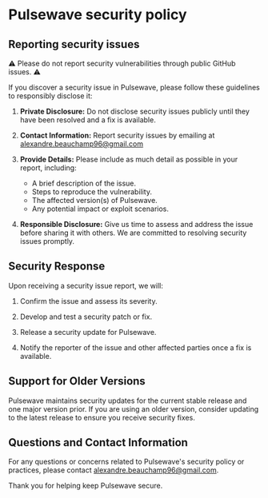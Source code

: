 # Pulsewave security policy

## Reporting security issues

⚠️ Please do not report security vulnerabilities through public GitHub issues. ⚠️

If you discover a security issue in Pulsewave, please follow these guidelines to responsibly disclose it:

1. **Private Disclosure:** Do not disclose security issues publicly until they have been resolved and a fix is available.

2. **Contact Information:** Report security issues by emailing at <alexandre.beauchamp96@gmail.com>

3. **Provide Details:** Please include as much detail as possible in your report, including:

   - A brief description of the issue.
   - Steps to reproduce the vulnerability.
   - The affected version(s) of Pulsewave.
   - Any potential impact or exploit scenarios.

4. **Responsible Disclosure:** Give us time to assess and address the issue before sharing it with others. We are committed to resolving security issues promptly.

## Security Response

Upon receiving a security issue report, we will:

1. Confirm the issue and assess its severity.

2. Develop and test a security patch or fix.

3. Release a security update for Pulsewave.

4. Notify the reporter of the issue and other affected parties once a fix is available.

## Support for Older Versions

Pulsewave maintains security updates for the current stable release and one major version prior. If you are using an older version, consider updating to the latest release to ensure you receive security fixes.

## Questions and Contact Information

For any questions or concerns related to Pulsewave's security policy or practices, please contact <alexandre.beauchamp96@gmail.com>.

Thank you for helping keep Pulsewave secure.
